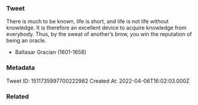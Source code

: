 ### Tweet
There is much to be known, life is short, and life is not life without knowledge. It is therefore an excellent device to acquire knowledge from everybody. Thus, by the sweat of another’s brow, you win the reputation of being an oracle.

- Baltasar Gracian (1601-1658)

### Metadata
Tweet ID: 1511735997700222982
Created At: 2022-04-06T16:02:03.000Z

### Related

